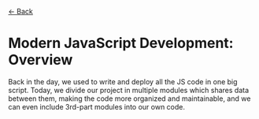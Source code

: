 [&larr; Back](./README.md)

# Modern JavaScript Development: Overview

Back in the day, we used to write and deploy all the JS code in one big script. Today, we divide our project in multiple modules which shares data between them, making the code more organized and maintainable, and we can even include 3rd-part modules into our own code.

<br>
